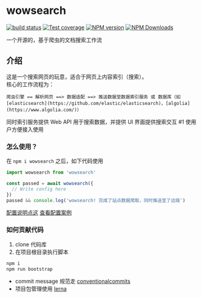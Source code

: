 # wowsearch

[![build status](https://img.shields.io/travis/big-wheel/wowsearch/master.svg?style=flat-square)](https://travis-ci.org/big-wheel/wowsearch)
[![Test coverage](https://img.shields.io/codecov/c/github/big-wheel/wowsearch.svg?style=flat-square)](https://codecov.io/github/big-wheel/wowsearch?branch=master)
[![NPM version](https://img.shields.io/npm/v/wowsearch.svg?style=flat-square)](https://www.npmjs.com/package/wowsearch)
[![NPM Downloads](https://img.shields.io/npm/dm/wowsearch.svg?style=flat-square&maxAge=43200)](https://www.npmjs.com/package/wowsearch)

一个开源的，基于爬虫的文档搜索工作流

## 介绍

这是一个搜索网页的玩意，适合于网页上内容索引（搜索）。  
核心的工作流程为：

```text
爬虫引擎 == 解析网页 ==> 数据适配 ==> 推送数据至数据索引服务 或 数据库（如 [elasticsearch](https://github.com/elastic/elasticsearch)，[algolia](https://www.algolia.com/)）
```

同时索引服务提供 Web API 用于搜索数据，并提供 UI 界面提供搜索交互 #1 使用户方便接入使用

### 怎么使用？

在 `npm i wowsearch` 之后，如下代码使用

```javascript
import wowsearch from 'wowsearch'

const passed = await wowsearch({
  // Write config here
})
passed && console.log('wowsearch! 完成了站点数据爬取，同时推送至了远端')
```

[配置说明点这](./packages/wowsearch)
[查看配置案例](./packages/wowsearch-standalone/example)

### 如何贡献代码

1. clone 代码库
2. 在项目根目录执行脚本
```bash
npm i
npm run bootstrap
```

- commit message 规范走 [conventionalcommits](https://www.conventionalcommits.org)
- 项目包管理使用 [lerna](https://github.com/lerna/lerna)
